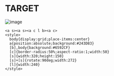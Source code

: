 # TARGET

![image](https://github.com/user-attachments/assets/32f0c856-2186-4b42-8335-3cb6493af09b)

```
<a s><a s><a c l b><a c>
<style>
  body{display:grid;place-items:center}
  a{position:absolute;background:#243D83}
  [b],body{background:#6592CF}
  [c]{border-radius:50%;aspect-ratio:1;width:50}
  [s]{width:320;height:150}
  [s]+[s]{rotate:90deg;width:272}
  [l]{width:240}
</style>
```
